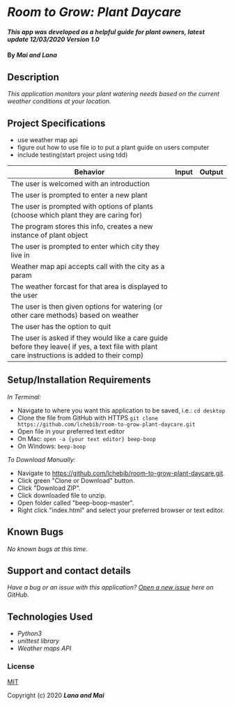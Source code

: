 # _Room to Grow: Plant Daycare_

#### _This app was developed as a helpful guide for plant owners, latest update 12/03/2020 Version 1.0_

#### By _**Mai and Lana**_

## Description

_This application monitors your plant watering needs based on the current weather conditions at your location._

## Project Specifications

- use weather map api
- figure out how to use file io to put a plant guide on users computer
- include testing(start project using tdd)

| Behavior | Input | Output |
|---|---|---|
| The user is welcomed with an introduction |   |   |
| The user is prompted to enter a new plant|   |   |
| The user is prompted with options of plants (choose which plant they are caring for)|   |   |
| The program stores this info, creates a new instance of plant object|   |   |
| The user is prompted to enter which city they live in|   |   |
| Weather map api accepts call with the city as a param|   |  |
| The weather forcast for that area is displayed to the user|   |   |
| The user is then given options for watering (or other care methods) based on weather|   |   |
| The user has the option to quit|   |   |
| The user is asked if they would like a care guide before they leave( if yes, a text file with plant care instructions is added to their comp)|  |  |

## Setup/Installation Requirements

_In Terminal:_

* Navigate to where you want this application to be saved, i.e.:
```cd desktop```
* Clone the file from GitHub with HTTPS
```git clone https://github.com/lchebib/room-to-grow-plant-daycare.git```
* Open file in your preferred text editor
* On Mac: ```open -a {your text editor} beep-boop```
* On Windows: ```beep-boop```

_To Download Manually:_

* Navigate to https://github.com/lchebib/room-to-grow-plant-daycare.git.
* Click green "Clone or Download" button.
* Click "Download ZIP".
* Click downloaded file to unzip.
* Open folder called "beep-boop-master".
* Right click "index.html" and select your preferred browser or text editor.

## Known Bugs

_No known bugs at this time._

## Support and contact details

_Have a bug or an issue with this application? [Open a new issue](https://github.com/lchebib/room-to-grow-plant-daycare/issues) here on GitHub._

## Technologies Used

* _Python3_
* _unittest library_
* _Weather maps API_

### License

[MIT](https://choosealicense.com/licenses/mit/)

Copyright (c) 2020 **_Lana and Mai_**